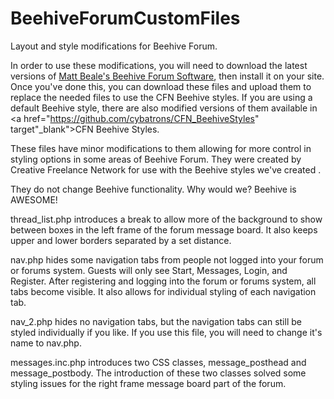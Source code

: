 # BeehiveForumCustomFiles
Layout and style modifications for Beehive Forum.

In order to use these modifications, you will need to download the latest versions of <a href="https://github.com/beehiveforum/" target="_blank">Matt Beale's Beehive Forum Software</a>, then install it on your site. Once you've done this, you can download these files and upload them to replace the needed files to use the CFN Beehive styles. If you are using a default Beehive style, there are also modified versions of them available in <a href="https://github.com/cybatrons/CFN_BeehiveStyles" target"_blank">CFN Beehive Styles</a>.

These files have minor modifications to them allowing for more control in styling options in some areas of Beehive Forum. They were created by Creative Freelance Network for use with the Beehive styles we've created .

They do not change Beehive functionality. Why would we? Beehive is AWESOME!

thread_list.php introduces a break to allow more of the background to show between boxes in the left frame of the forum message board. It also keeps upper and lower borders separated by a set distance.

nav.php hides some navigation tabs from people not logged into your forum or forums system. Guests will only see Start, Messages, Login, and Register. After registering and logging into the forum or forums system, all tabs become visible. It also allows for individual styling of each navigation tab.

nav_2.php hides no navigation tabs, but the navigation tabs can still be styled individually if you like. If you use this file, you will need to change it's name to nav.php.

messages.inc.php introduces two CSS classes, message_posthead and message_postbody. The introduction of these two classes solved some styling issues for the right frame message board part of the forum.
